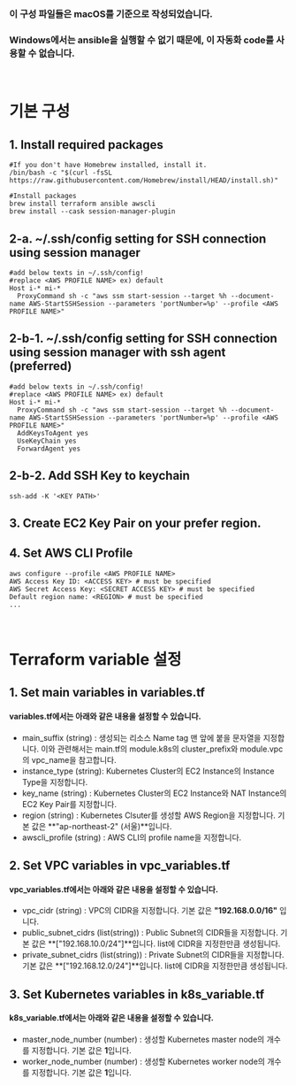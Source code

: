 ### 이 구성 파일들은 macOS를 기준으로 작성되었습니다.
### Windows에서는 ansible을 실행할 수 없기 때문에, 이 자동화 code를 사용할 수 없습니다.
<br>

# 기본 구성
## 1. Install required packages
```shell
#If you don't have Homebrew installed, install it.
/bin/bash -c "$(curl -fsSL https://raw.githubusercontent.com/Homebrew/install/HEAD/install.sh)"

#Install packages
brew install terraform ansible awscli
brew install --cask session-manager-plugin
```

## 2-a. ~/.ssh/config setting for SSH connection using session manager
```shell
#add below texts in ~/.ssh/config!
#replace <AWS PROFILE NAME> ex) default
Host i-* mi-*
  ProxyCommand sh -c "aws ssm start-session --target %h --document-name AWS-StartSSHSession --parameters 'portNumber=%p' --profile <AWS PROFILE NAME>"
```
## 2-b-1. ~/.ssh/config setting for SSH connection using session manager with ssh agent (preferred)

```shell
#add below texts in ~/.ssh/config!
#replace <AWS PROFILE NAME> ex) default
Host i-* mi-*
  ProxyCommand sh -c "aws ssm start-session --target %h --document-name AWS-StartSSHSession --parameters 'portNumber=%p' --profile <AWS PROFILE NAME>"
  AddKeysToAgent yes
  UseKeyChain yes
  ForwardAgent yes
```

## 2-b-2. Add SSH Key to keychain
```shell
ssh-add -K '<KEY PATH>'
```

## 3. Create EC2 Key Pair on your prefer region.

## 4. Set AWS CLI Profile
```shell
aws configure --profile <AWS PROFILE NAME>
AWS Access Key ID: <ACCESS KEY> # must be specified
AWS Secret Access Key: <SECRET ACCESS KEY> # must be specified
Default region name: <REGION> # must be specified
...
```
<br>

# Terraform variable 설정

## 1. Set main variables in variables.tf
#### variables.tf에서는 아래와 같은 내용을 설정할 수 있습니다.
- main_suffix (string) : 생성되는 리소스 Name tag 맨 앞에 붙을 문자열을 지정합니다. 이와 관련해서는 main.tf의 module.k8s의 cluster_prefix와 module.vpc의 vpc_name을 참고합니다.
- instance_type (string): Kubernetes Cluster의 EC2 Instance의 Instance Type을 지정합니다.
- key_name (string) : Kubernetes Cluster의 EC2 Instance와 NAT Instance의 EC2 Key Pair를 지정합니다.
- region (string) : Kubernetes Clsuter를 생성할 AWS Region을 지정합니다. 기본 값은 **"ap-northeast-2" (서울)**입니다.
- awscli_profile (string) : AWS CLI의 profile name을 지정합니다.

## 2. Set VPC variables in vpc_variables.tf
#### vpc_variables.tf에서는 아래와 같은 내용을 설정할 수 있습니다.
- vpc_cidr (string) : VPC의 CIDR을 지정합니다. 기본 값은 **"192.168.0.0/16"** 입니다.
- public_subnet_cidrs (list(string)) : Public Subnet의 CIDR들을 지정합니다. 기본 값은 **["192.168.10.0/24"]**입니다. list에 CIDR을 지정한만큼 생성됩니다.
- private_subnet_cidrs (list(string)) : Private Subnet의 CIDR들을 지정합니다. 기본 값은 **["192.168.12.0/24"]**입니다. list에 CIDR을 지정한만큼 생성됩니다.

## 3. Set Kubernetes variables in k8s_variable.tf
#### k8s_variable.tf에서는 아래와 같은 내용을 설정할 수 있습니다.
- master_node_number (number) : 생성할 Kubernetes master node의 개수를 지정합니다. 기본 값은 **1**입니다.
- worker_node_number (number) : 생성할 Kubernetes worker node의 개수를 지정합니다. 기본 값은 **1**입니다.